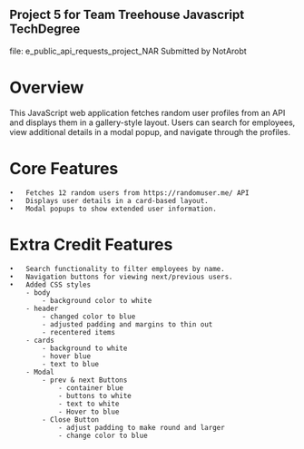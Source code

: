 ## Project 5 for Team Treehouse Javascript TechDegree
file: e_public_api_requests_project_NAR
Submitted by NotArobt


# Overview

This JavaScript web application fetches random user profiles from an API and displays them in a gallery-style layout. Users can search for employees, view additional details in a modal popup, and navigate through the profiles.

# Core Features
	•	Fetches 12 random users from https://randomuser.me/ API
	•	Displays user details in a card-based layout.
	•	Modal popups to show extended user information.


# Extra Credit Features
	•	Search functionality to filter employees by name.
    •	Navigation buttons for viewing next/previous users.
    •	Added CSS styles
        - body
            - background color to white
        - header
            - changed color to blue
            - adjusted padding and margins to thin out
            - recentered items
        - cards
            - background to white
            - hover blue
            - text to blue
        - Modal
            - prev & next Buttons
                - container blue
                - buttons to white
                - text to white
                - Hover to blue
            - Close Button
                - adjust padding to make round and larger
                - change color to blue

